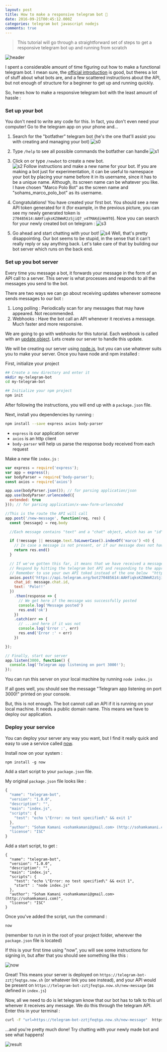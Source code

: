 ```yaml
---
layout: post
title: How to make a responsive telegram bot 🔩
date: 2016-09-21T00:45:12.000Z
categories: telegram bot javascript nodejs
comments: true
---
```


>This tutorial will go through a straightforward set of steps to get a responsive telegram bot up and running from scratch

![header](/assets/images/posts/telegram-bot/header.png)

I spent a considerable amount of time figuring out how to make a functional telegram bot. I mean sure, the [official introduction](https://core.telegram.org/bots) is good, but theres a lot of stuff about what bots are, and a few scattered instructions about the API, but not enough of structure for a beginner to get up and running quickly.  

So, heres how to make a responsive telegram bot with the least amount of hassle :

<!-- more -->

### Set up your bot

You don't need to write any code for this. In fact, you don't even need your computer! Go to the telegram app on your phone and...

1. Search for the "botfather" telegram bot (he's the one that'll assist you with creating and managing your bot)
    ![s0](/assets/images/posts/telegram-bot/sc-0.png)

2. Type `/help` to see all possible commands the botfather can handle
    ![s1](/assets/images/posts/telegram-bot/sc-1.png)

3. Click on or type `/newbot` to create a new bot.  
    ![s2](/assets/images/posts/telegram-bot/sc-2.png)
    Follow instructions and make a new name for your bot. If you are making a bot just for experimentation, it can be useful to namespace your bot by placing your name before it in its username, since it has to be a unique name. Although, its screen name can be whatever you like.  
    I have chosen "Marco Polo Bot" as the screen name and "sohams_marco_polo_bot" as its username.

4. Congratulations! You have created your first bot. You should see a new API token generated for it (for example, in the previous picture, you can see my newly generated token is `270485614:AAHfiqksKZ8WmR2zSjiQ7_v4TMAKdiHm9T0`). Now you can search for your newly created bot on telegram :
    ![s3](/assets/images/posts/telegram-bot/sc-3.png)

5. Go ahead and start chatting with your bot!
    ![s4](/assets/images/posts/telegram-bot/sc-4.png)
    Well, that's pretty disappointing. Our bot seems to be stupid, in the sense that it can't really reply or say anything back. Let's take care of that by building our bot server which runs on the back end.

### Set up you bot server

Every time you message a bot, it forwards your message in the form of an API call to a server. This server is what processes and responds to all the messages you send to the bot.

There are two ways we can go about receiving updates whenever someone sends messages to our bot :

1. Long polling : Periodically scan for any messages that may have appeared. Not recommended.
2. Webhooks : Have the bot call an API whenever it receives a message. Much faster and more responsive.

We are going to go with webhooks for this tutorial. Each webhook is called with an [update object](https://core.telegram.org/bots/api#update). Lets create our server to handle this update.

We will be creating our server using [node.js](https://nodejs.org/en/), but you can use whatever suits you to make your server. Once you have node and npm installed :

First, initialize your project  

```sh
## Create a new directory and enter it
mkdir my-telegram-bot
cd my-telegram-bot

## Initialize your npm project
npm init
```

After following the instructions, you will end up with a `package.json` file.

Next, install you dependencies by running :

```sh
npm install --save express axios body-parser
```

- `express` is our application server
- `axios` is an http client
- `body-parser` will help us parse the response body received from each request

Make a new file `index.js` :

```js
var express = require('express');
var app = express();
var bodyParser = require('body-parser');
const axios = require('axios')

app.use(bodyParser.json()); // for parsing application/json
app.use(bodyParser.urlencoded({
  extended: true
})); // for parsing application/x-www-form-urlencoded

//This is the route the API will call
app.post('/new-message', function(req, res) {
  const {message} = req.body

  //Each message contains "text" and a "chat" object, which has an "id" which is the chat id

  if (!message || message.text.toLowerCase().indexOf('marco') <0) {
    // In case a message is not present, or if our message does not have the word marco in it, do nothing and return an empty response
    return res.end()
  }

  // If we've gotten this far, it means that we have received a message containing the word "marco".
  // Respond by hitting the telegram bot API and responding to the approprite chat_id with the word "Polo!!"
  // Remember to use your own API toked instead of the one below  "https://api.telegram.org/bot<your_api_token>/sendMessage"
  axios.post('https://api.telegram.org/bot270485614:AAHfiqksKZ8WmR2zSjiQ7_v4TMAKdiHm9T0/sendMessage', {
    chat_id: message.chat.id,
    text: 'Polo!!'
  })
    .then(response => {
      // We get here if the message was successfully posted
      console.log('Message posted')
      res.end('ok')
    })
    .catch(err => {
      // ...and here if it was not
      console.log('Error :', err)
      res.end('Error :' + err)
    })

});

// Finally, start our server
app.listen(3000, function() {
  console.log('Telegram app listening on port 3000!');
});
```

You can run this server on your local machine by running `node index.js`

If all goes well, you should see the message "Telegram app listening on port 3000!" printed on your console.

But, this is not enough. The bot cannot call an API if it is running on your local machine. It needs a public domain name. This means we have to deploy our application.

### Deploy your service

You can deploy your server any way you want, but I find it really quick and easy to use a service called [now](https://zeit.co/now).

Install now on your system :

```
npm install -g now
```

Add a start script to your `package.json` file.

My original `package.json` file looks like :

```js
{
  "name": "telegram-bot",
  "version": "1.0.0",
  "description": "",
  "main": "index.js",
  "scripts": {
    "test": "echo \"Error: no test specified\" && exit 1"
  },
  "author": "Soham Kamani <sohamkamani@gmail.com> (http://sohamkamani.com)",
  "license": "ISC"
}
```

Add a start script, to get :

```
{
  "name": "telegram-bot",
  "version": "1.0.0",
  "description": "",
  "main": "index.js",
  "scripts": {
    "test": "echo \"Error: no test specified\" && exit 1",
    "start" : "node index.js"
  },
  "author": "Soham Kamani <sohamkamani@gmail.com> (http://sohamkamani.com)",
  "license": "ISC"
}
```

Once you've added the script, run the command :

```sh
now
```

(remember to run in in the root of your project folder, wherever the `package.json` file is located)

If this is your first time using "now", you will see some instructions for signing in, but after that you should see something like this :

![now](/assets/images/posts/telegram-bot/now-dep.png)

Great! This means your server is deployed on `https://telegram-bot-zztjfeqtga.now.sh` (or whatever link you see instead), and your API would be present on `https://telegram-bot-zztjfeqtga.now.sh/new-message` (as defined in `index.js`)

Now, all we need to do is let telegram know that our bot has to talk to this url whenver it receives any message. We do this through the telegram API. Enter this in your terminal :

```sh
curl -F "url=https://telegram-bot-zztjfeqtga.now.sh/new-message"  https://api.telegram.org/bot<your_api_token>/setWebhook
```

...and you're pretty much done! Try chatting with your newly made bot and see what happens!

![result](/assets/images/posts/telegram-bot/result.jpg)
